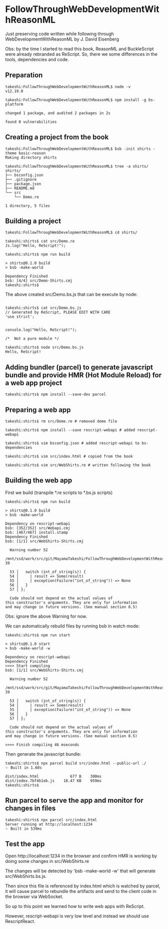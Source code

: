 # FollowThroughWebDevelopmentWithReasonML
Just preserving code written while following through WebDevelopmentWithReasonML by J. David Eisenberg

Obs: by the time I started to read this book, ReasonML and BuckleScript were already rebranded as ReScript.
So, there we some differences in the tools, dependencies and code.

## Preparation

```
takeshi:FollowThroughWebDevelopmentWithReasonML$ node -v
v12.19.0

takeshi:FollowThroughWebDevelopmentWithReasonML$ npm install -g bs-platform

changed 1 package, and audited 2 packages in 2s

found 0 vulnerabilities
```

## Creating a project from the book

```
takeshi:FollowThroughWebDevelopmentWithReasonML$ bsb -init shirts -theme basic-reason
Making directory shirts

takeshi:FollowThroughWebDevelopmentWithReasonML$ tree -a shirts/ 
shirts/
├── bsconfig.json
├── .gitignore
├── package.json
├── README.md
└── src
    └── Demo.re

1 directory, 5 files
```
## Building a project
```
takeshi:FollowThroughWebDevelopmentWithReasonML$ cd shirts/

takeshi:shirts$ cat src/Demo.re 
Js.log("Hello, ReScript!");

takeshi:shirts$ npm run build

> shirts@0.1.0 build
> bsb -make-world

Dependency Finished
bsb: [4/4] src/Demo-Shirts.cmj
takeshi:shirts$ 

```

The above created src/Demo.bs.js that can be execute by node:
```

takeshi:shirts$ cat src/Demo.bs.js 
// Generated by ReScript, PLEASE EDIT WITH CARE
'use strict';


console.log("Hello, ReScript!");

/*  Not a pure module */

takeshi:shirts$ node src/Demo.bs.js 
Hello, ReScript!
```

## Adding bundler (parcel) to generate javascript bundle and provide HMR (Hot Module Reload) for a web app project
```
takeshi:shirts$ npm install --save-dev parcel
```

## Preparing a web app 
```
takeshi:shirts$ rm src/Deme.re # removed demo file

takeshi:shirts$ npm install --save rescript-webapi # added rescript-webapi

takeshi:shirts$ vim bsconfig.json # added rescript-webapi to bs-dependencies

takeshi:shirts$ vim src/index.html # copied from the book

takeshi:shirts$ vim src/WebShirts.re # written following the book

```
## Building the web app

First we build (transpile *.re scripts to *.bs.js scripts)
```
takeshi:shirts$ npm run build

> shirts@0.1.0 build
> bsb -make-world

Dependency on rescript-webapi
bsb: [352/352] src/Webapi.cmj
bsb: [467/467] install.stamp
Dependency Finished
bsb: [1/1] src/WebShirts-Shirts.cmj

  Warning number 52
  /mnt/ssd/work/src/git/MayamaTakeshi/FollowThroughWebDevelopmentWithReasonML/shirts/src/WebShirts.re:55:25-39
  
  53 │   switch (int_of_string(s)) {
  54 │     | result => Some(result)
  55 │     | exception(Failure("int_of_string")) => None
  56 │   }
  57 │ };
  
  Code should not depend on the actual values of
this constructor's arguments. They are only for information
and may change in future versions. (See manual section 8.5)

```
Obs: ignore the above Warning for now.

We can automatically rebuild files by running bsb in watch mode:
```
takeshi:shirts$ npm run start

> shirts@0.1.0 start
> bsb -make-world -w

Dependency on rescript-webapi
Dependency Finished
>>>> Start compiling 
bsb: [1/1] src/WebShirts-Shirts.cmj

  Warning number 52
  /mnt/ssd/work/src/git/MayamaTakeshi/FollowThroughWebDevelopmentWithReasonML/shirts/src/WebShirts.re:55:25-39
  
  53 │   switch (int_of_string(s)) {
  54 │     | result => Some(result)
  55 │     | exception(Failure("int_of_string")) => None
  56 │   }
  57 │ };
  
  Code should not depend on the actual values of
this constructor's arguments. They are only for information
and may change in future versions. (See manual section 8.5)
  
>>>> Finish compiling 46 mseconds

```

Then generate the javascript bundle:
``` 
takeshi:shirts$ npx parcel build src/index.html --public-url ./
✨ Built in 1.68s

dist/index.html              677 B    300ms
dist/index.7bf4b1eb.js    18.47 KB    959ms
takeshi:shirts$ 
```
## Run parcel to serve the app and monitor for changes in files
```
takeshi:shirts$ npx parcel src/index.html
Server running at http://localhost:1234
✨ Built in 539ms
```
## Test the app

Open http://localhost:1234 in the browser and confirm HMR is working by doing some changes in src/WebShirts.re

The changes will be detected by 'bsb -make-world -w' that will generate src/WebShirts.bs.js. 

Then since this file is referenced by index.html which is watched by parcel, it will cause parcel to rebundle the artifacts and send to the client code in the browser via WebSocket.

So up to this point we learned how to write web apps with ReScript. 

However, rescript-webapi is very low level and instead we should use RescriptReact.

